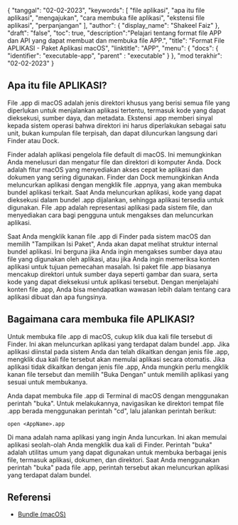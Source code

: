 {
"tanggal": "02-02-2023",
  "keywords": [
"file aplikasi",
"apa itu file aplikasi",
"mengajukan",
"cara membuka file aplikasi",
"ekstensi file aplikasi",
"perpanjangan"
],
  "author": {
"display_name": "Shakeel Faiz"
},
"draft": "false",
"toc": true,
  "description":"Pelajari tentang format file APP dan API yang dapat membuat dan membuka file APP.",
"title": "Format File APLIKASI - Paket Aplikasi macOS",
"linktitle": "APP",
  "menu": {
    "docs": {
      "identifier": "executable-app",
"parent" : "executable"
}
},
"mod terakhir": "02-02-2023"
}

## Apa itu file APLIKASI?

File .app di macOS adalah jenis direktori khusus yang berisi semua file yang diperlukan untuk menjalankan aplikasi tertentu, termasuk kode yang dapat dieksekusi, sumber daya, dan metadata. Ekstensi .app memberi sinyal kepada sistem operasi bahwa direktori ini harus diperlakukan sebagai satu unit, bukan kumpulan file terpisah, dan dapat diluncurkan langsung dari Finder atau Dock.

Finder adalah aplikasi pengelola file default di macOS. Ini memungkinkan Anda menelusuri dan mengatur file dan direktori di komputer Anda. Dock adalah fitur macOS yang menyediakan akses cepat ke aplikasi dan dokumen yang sering digunakan. Finder dan Dock memungkinkan Anda meluncurkan aplikasi dengan mengklik file .appnya, yang akan membuka bundel aplikasi terkait. Saat Anda meluncurkan aplikasi, kode yang dapat dieksekusi dalam bundel .app dijalankan, sehingga aplikasi tersedia untuk digunakan. File .app adalah representasi aplikasi pada sistem file, dan menyediakan cara bagi pengguna untuk mengakses dan meluncurkan aplikasi.

Saat Anda mengklik kanan file .app di Finder pada sistem macOS dan memilih "Tampilkan Isi Paket", Anda akan dapat melihat struktur internal bundel aplikasi. Ini berguna jika Anda ingin mengakses sumber daya atau file yang digunakan oleh aplikasi, atau jika Anda ingin memeriksa konten aplikasi untuk tujuan pemecahan masalah. Isi paket file .app biasanya mencakup direktori untuk sumber daya seperti gambar dan suara, serta kode yang dapat dieksekusi untuk aplikasi tersebut. Dengan menjelajahi konten file .app, Anda bisa mendapatkan wawasan lebih dalam tentang cara aplikasi dibuat dan apa fungsinya.

## Bagaimana cara membuka file APLIKASI?

Untuk membuka file .app di macOS, cukup klik dua kali file tersebut di Finder. Ini akan meluncurkan aplikasi yang terdapat dalam bundel .app. Jika aplikasi diinstal pada sistem Anda dan telah dikaitkan dengan jenis file .app, mengklik dua kali file tersebut akan memulai aplikasi secara otomatis. Jika aplikasi tidak dikaitkan dengan jenis file .app, Anda mungkin perlu mengklik kanan file tersebut dan memilih "Buka Dengan" untuk memilih aplikasi yang sesuai untuk membukanya.

Anda dapat membuka file .app di Terminal di macOS dengan menggunakan perintah "buka". Untuk melakukannya, navigasikan ke direktori tempat file .app berada menggunakan perintah "cd", lalu jalankan perintah berikut:

```
open <AppName>.app 
```

Di mana<AppName> adalah nama aplikasi yang ingin Anda luncurkan. Ini akan memulai aplikasi seolah-olah Anda mengklik dua kali di Finder. Perintah "buka" adalah utilitas umum yang dapat digunakan untuk membuka berbagai jenis file, termasuk aplikasi, dokumen, dan direktori. Saat Anda menggunakan perintah "buka" pada file .app, perintah tersebut akan meluncurkan aplikasi yang terdapat dalam bundel.

## Referensi
* [Bundle (macOS)](https://en.wikipedia.org/wiki/Bundle_(macOS))
